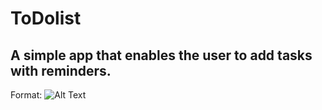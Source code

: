 # ToDolist

## A simple app that enables the user to add tasks with reminders.

Format: ![Alt Text](https://i.ibb.co/VgSWwPF/image-1.png)
